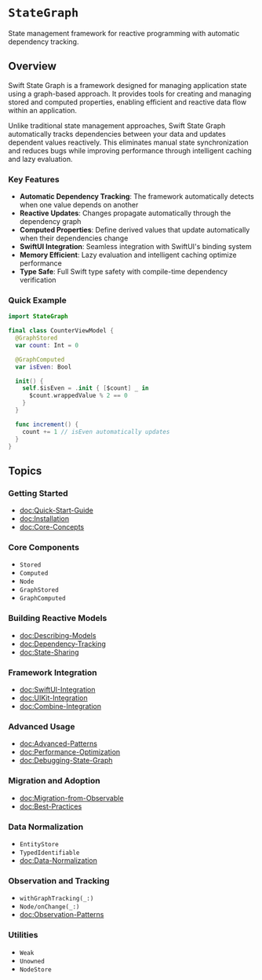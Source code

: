 # ``StateGraph``

State management framework for reactive programming with automatic dependency tracking.

## Overview

Swift State Graph is a framework designed for managing application state using a graph-based approach. It provides tools for creating and managing stored and computed properties, enabling efficient and reactive data flow within an application.

Unlike traditional state management approaches, Swift State Graph automatically tracks dependencies between your data and updates dependent values reactively. This eliminates manual state synchronization and reduces bugs while improving performance through intelligent caching and lazy evaluation.

### Key Features

- **Automatic Dependency Tracking**: The framework automatically detects when one value depends on another
- **Reactive Updates**: Changes propagate automatically through the dependency graph
- **Computed Properties**: Define derived values that update automatically when their dependencies change  
- **SwiftUI Integration**: Seamless integration with SwiftUI's binding system
- **Memory Efficient**: Lazy evaluation and intelligent caching optimize performance
- **Type Safe**: Full Swift type safety with compile-time dependency verification

### Quick Example

```swift
import StateGraph

final class CounterViewModel {
  @GraphStored
  var count: Int = 0

  @GraphComputed
  var isEven: Bool

  init() {
    self.$isEven = .init { [$count] _ in
      $count.wrappedValue % 2 == 0
    }
  }

  func increment() {
    count += 1 // isEven automatically updates
  }
}
```

## Topics

### Getting Started

- <doc:Quick-Start-Guide>
- <doc:Installation>
- <doc:Core-Concepts>

### Core Components

- ``Stored``
- ``Computed``
- ``Node``
- ``GraphStored``
- ``GraphComputed``

### Building Reactive Models

- <doc:Describing-Models>
- <doc:Dependency-Tracking>
- <doc:State-Sharing>

### Framework Integration

- <doc:SwiftUI-Integration>
- <doc:UIKit-Integration>
- <doc:Combine-Integration>

### Advanced Usage

- <doc:Advanced-Patterns>
- <doc:Performance-Optimization>
- <doc:Debugging-State-Graph>

### Migration and Adoption

- <doc:Migration-from-Observable>
- <doc:Best-Practices>

### Data Normalization

- ``EntityStore``
- ``TypedIdentifiable``
- <doc:Data-Normalization>

### Observation and Tracking

- ``withGraphTracking(_:)``
- ``Node/onChange(_:)``
- <doc:Observation-Patterns>

### Utilities

- ``Weak``
- ``Unowned``
- ``NodeStore``
